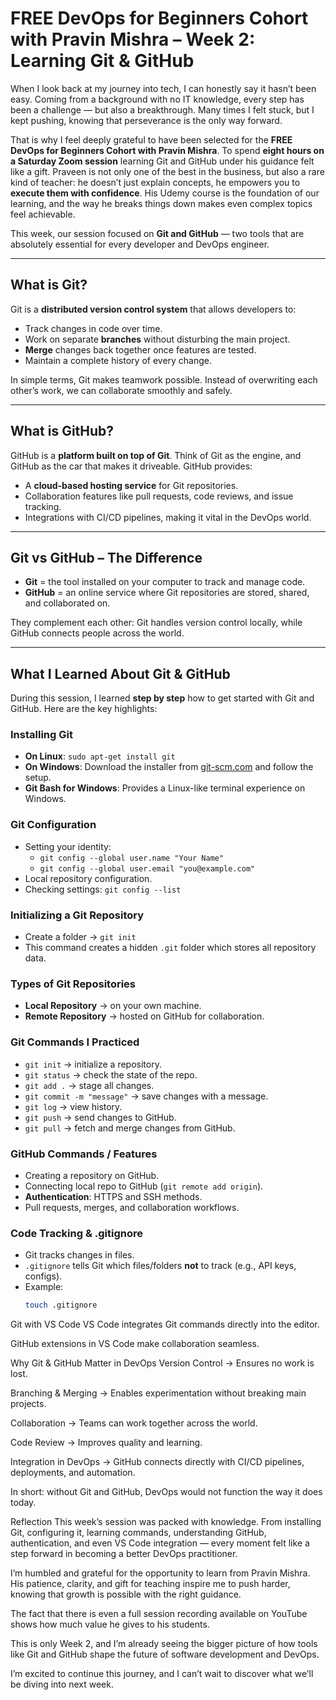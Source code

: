 # FREE DevOps for Beginners Cohort with Pravin Mishra – Week 2: Learning Git & GitHub  

When I look back at my journey into tech, I can honestly say it hasn’t been easy. Coming from a background with no IT knowledge, every step has been a challenge — but also a breakthrough. Many times I felt stuck, but I kept pushing, knowing that perseverance is the only way forward.  

That is why I feel deeply grateful to have been selected for the **FREE DevOps for Beginners Cohort with Pravin Mishra**. To spend **eight hours on a Saturday Zoom session** learning Git and GitHub under his guidance felt like a gift. Praveen is not only one of the best in the business, but also a rare kind of teacher: he doesn’t just explain concepts, he empowers you to **execute them with confidence**. His Udemy course is the foundation of our learning, and the way he breaks things down makes even complex topics feel achievable.  

This week, our session focused on **Git and GitHub** — two tools that are absolutely essential for every developer and DevOps engineer.  

---

## What is Git?  
Git is a **distributed version control system** that allows developers to:  
- Track changes in code over time.  
- Work on separate **branches** without disturbing the main project.  
- **Merge** changes back together once features are tested.  
- Maintain a complete history of every change.  

In simple terms, Git makes teamwork possible. Instead of overwriting each other’s work, we can collaborate smoothly and safely.  

---

## What is GitHub?  
GitHub is a **platform built on top of Git**. Think of Git as the engine, and GitHub as the car that makes it driveable. GitHub provides:  
- A **cloud-based hosting service** for Git repositories.  
- Collaboration features like pull requests, code reviews, and issue tracking.  
- Integrations with CI/CD pipelines, making it vital in the DevOps world.  

---

## Git vs GitHub – The Difference  
- **Git** = the tool installed on your computer to track and manage code.  
- **GitHub** = an online service where Git repositories are stored, shared, and collaborated on.  

They complement each other: Git handles version control locally, while GitHub connects people across the world.  

---

## What I Learned About Git & GitHub  

During this session, I learned **step by step** how to get started with Git and GitHub. Here are the key highlights:  

### Installing Git  
- **On Linux**: `sudo apt-get install git`  
- **On Windows**: Download the installer from [git-scm.com](https://git-scm.com/) and follow the setup.  
- **Git Bash for Windows**: Provides a Linux-like terminal experience on Windows.  

### Git Configuration  
- Setting your identity:  
  - `git config --global user.name "Your Name"`  
  - `git config --global user.email "you@example.com"`  
- Local repository configuration.  
- Checking settings: `git config --list`  

### Initializing a Git Repository  
- Create a folder → `git init`  
- This command creates a hidden `.git` folder which stores all repository data.  

### Types of Git Repositories  
- **Local Repository** → on your own machine.  
- **Remote Repository** → hosted on GitHub for collaboration.  

### Git Commands I Practiced  
- `git init` → initialize a repository.  
- `git status` → check the state of the repo.  
- `git add .` → stage all changes.  
- `git commit -m "message"` → save changes with a message.  
- `git log` → view history.  
- `git push` → send changes to GitHub.  
- `git pull` → fetch and merge changes from GitHub.  

### GitHub Commands / Features  
- Creating a repository on GitHub.  
- Connecting local repo to GitHub (`git remote add origin`).  
- **Authentication**: HTTPS and SSH methods.  
- Pull requests, merges, and collaboration workflows.  

### Code Tracking & .gitignore  
- Git tracks changes in files.  
- `.gitignore` tells Git which files/folders **not** to track (e.g., API keys, configs).  
- Example:  
  ```bash
  touch .gitignore

Git with VS Code
VS Code integrates Git commands directly into the editor.

GitHub extensions in VS Code make collaboration seamless.

Why Git & GitHub Matter in DevOps
Version Control → Ensures no work is lost.

Branching & Merging → Enables experimentation without breaking main projects.

Collaboration → Teams can work together across the world.

Code Review → Improves quality and learning.

Integration in DevOps → GitHub connects directly with CI/CD pipelines, deployments, and automation.

In short: without Git and GitHub, DevOps would not function the way it does today.

Reflection
This week’s session was packed with knowledge. From installing Git, configuring it, learning commands, understanding GitHub, authentication, and even VS Code integration — every moment felt like a step forward in becoming a better DevOps practitioner.

I’m humbled and grateful for the opportunity to learn from Pravin Mishra. His patience, clarity, and gift for teaching inspire me to push harder, knowing that growth is possible with the right guidance.

The fact that there is even a full session recording available on YouTube shows how much value he gives to his students.

This is only Week 2, and I’m already seeing the bigger picture of how tools like Git and GitHub shape the future of software development and DevOps.

I’m excited to continue this journey, and I can’t wait to discover what we’ll be diving into next week.
